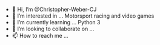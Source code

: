 - 👋 Hi, I’m @Christopher-Weber-CJ
- 👀 I’m interested in ... Motorsport racing and video games
- 🌱 I’m currently learning ... Python 3
- 💞️ I’m looking to collaborate on ... 
- 📫 How to reach me ...

<!---
Christopher-Weber-CJ/Christopher-Weber-CJ is a ✨ special ✨ repository because its `README.md` (this file) appears on your GitHub profile.
You can click the Preview link to take a look at your changes.
--->
